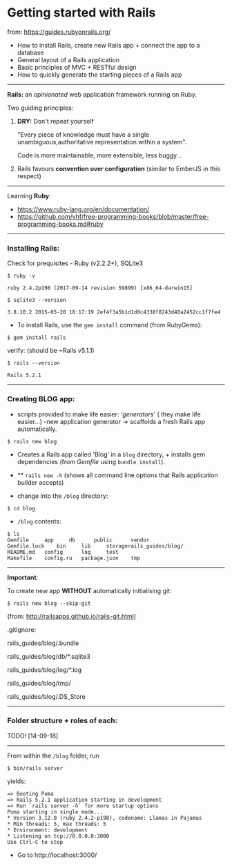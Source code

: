 # Getting started with Rails

from: https://guides.rubyonrails.org/ 

- How to install Rails, create new Rails app + connect the app to a database 
- General layout of a Rails application
- Basic principles of MVC + RESTful design
- How to quickly generate the starting pieces of a Rails app
---

**Rails:** an *opinionated* web application framework running on Ruby.

Two guiding principles:
1. **DRY:** Don't repeat yourself 

    "Every piece of knowledge must have a single unambiguous,authoritative representation within a system".
    
    Code is more maintainable, more extensible, less buggy...

2. Rails favours **convention over configuration** (similar to EmberJS in this respect)

---
Learning **Ruby**:
- https://www.ruby-lang.org/en/documentation/
- https://github.com/vhf/free-programming-books/blob/master/free-programming-books.md#ruby

--- 
### Installing Rails:

Check for prequisites - Ruby (v2.2.2+), SQLite3

```
$ ruby -v
```
`ruby 2.4.2p198 (2017-09-14 revision 59899) [x86_64-darwin15]`

```
$ sqlite3 --version
```
`3.8.10.2 2015-05-20 18:17:19 2ef4f3a5b1d1d0c4338f8243d40a2452cc1f7fe4`

- To install Rails, use the `gem install` command (from RubyGems):

```
$ gem install rails
```
verify: (should be ~Rails v5.1.1)

```
$ rails --version
```
`Rails 5.2.1`

--- 
### Creating BLOG app:

- scripts provided to make life easier: *'generators'* ( they make life easier...)
-new application generator -> scaffolds a fresh Rails app automatically.

```
$ rails new blog
```
- Creates a Rails app called 'Blog' in a `blog` directory, + installs gem dependencies (from *Gemfile* using `bundle install`).

- ** `rails new -h` (shows all command line options that Rails application builder accepts)

- change into the `/blog` directory:

```
$ cd blog
```

- `/blog` contents:

```
$ ls
Gemfile		app		db		public		vendor
Gemfile.lock	bin		lib		storagerails_guides/blog/
README.md	config		log		test
Rakefile	config.ru	package.json	tmp
```
---
**Important**: 

To create new app **WITHOUT** automatically initialising git: 
```
$ rails new blog --skip-git
```
(from: http://railsapps.github.io/rails-git.html)

.gitignore:

rails_guides/blog/.bundle

rails_guides/blog/db/*.sqlite3

rails_guides/blog/log/*.log

rails_guides/blog/tmp/

rails_guides/blog/.DS_Store

---

### Folder structure + roles of each:

TODO! [14-09-18]

---

From within the `/blog` folder, run

```
$ bin/rails server
```
yields:

```
=> Booting Puma
=> Rails 5.2.1 application starting in development 
=> Run `rails server -h` for more startup options
Puma starting in single mode...
* Version 3.12.0 (ruby 2.4.2-p198), codename: Llamas in Pajamas
* Min threads: 5, max threads: 5
* Environment: development
* Listening on tcp://0.0.0.0:3000
Use Ctrl-C to stop
```

- Go to http://localhost:3000/